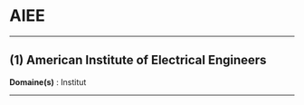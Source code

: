 # AIEE

--------------------

## (1) American Institute of Electrical Engineers

**Domaine(s)** : Institut

--------------------